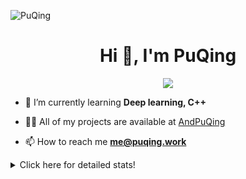 ![PuQing](https://user-images.githubusercontent.com/27223114/171565019-9a56fae6-b08b-421f-99db-7e830da42371.png)

<h1 align="center">Hi 👋, I'm PuQing</h1>

<p align="center">
  <img src="https://github-widgetbox.vercel.app/api/profile?username=AndPuQing&data=followers,repositories,stars,commits"/>
</p>

- 🌱 I’m currently learning **Deep learning, C++**

- 👨‍💻 All of my projects are available at [AndPuQing](https://github.com/AndPuQing)

- 📫 How to reach me **me@puqing.work**

<details>
<summary>Click here for detailed stats!</summary>

<!--START_SECTION:waka-->
**I'm a Night 🦉** 

```text
🌞 Morning    42 commits     ██░░░░░░░░░░░░░░░░░░░░░░░   11.17% 
🌆 Daytime    127 commits    ████████░░░░░░░░░░░░░░░░░   33.78% 
🌃 Evening    111 commits    ███████░░░░░░░░░░░░░░░░░░   29.52% 
🌙 Night      96 commits     ██████░░░░░░░░░░░░░░░░░░░   25.53%

```


📊 **This Week I Spent My Time On** 

```text
💬 Programming Languages: 
Python                   1 hr 39 mins        ██████████░░░░░░░░░░░░░░░   40.62% 
C++                      1 hr 36 mins        ██████████░░░░░░░░░░░░░░░   39.51% 
Other                    21 mins             ██░░░░░░░░░░░░░░░░░░░░░░░   8.81% 
Jupyter Notebook         13 mins             █░░░░░░░░░░░░░░░░░░░░░░░░   5.61% 
XML                      6 mins              ░░░░░░░░░░░░░░░░░░░░░░░░░   2.6%

🔥 Editors: 
VS Code                  4 hrs 3 mins        █████████████████████████   100.0%

💻 Operating System: 
Mac                      2 hrs 33 mins       ███████████████░░░░░░░░░░   62.9% 
Windows                  1 hr 30 mins        █████████░░░░░░░░░░░░░░░░   37.1%

```


<!--END_SECTION:waka-->
</details>
